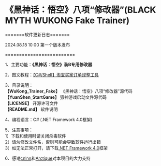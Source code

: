 # 《黑神话：悟空》八项“修改器”(BLACK MYTH WUKONG Fake Trainer)  
  
=======软件更新日志=======  
  
2024.08.18 10:00
第一个版本发布  
  
=========================  

1、主要功能：**《黑神话：悟空》装B专用修改器**  
  
2、图文教程：[【C#/Shell】淘宝买家订单规整工具](https://www.zjhcofi.com/2022/12/09/get-taobao-order/)  
  
3、目录说明：  
**【WuKong_Trainer_Fake】** 《黑神话：悟空》八项“修改器”源代码  
**【YuanShen_StartGame】** 猿神游戏启动文件源代码  
**【LICENSE】** 开源许可文件   
**【README.md】** 软件说明   
  
4、编程语言：C# (.NET Framework 4.0框架)  
  
5、注意事项：  
1）下载和使用时请关闭杀毒软件  
2）请勿修改文件名，否则可能会导致软件运行出错  
3）如无法正常打开，请下载[.NET Framework 4.0](https://dotnet.microsoft.com/zh-cn/download/dotnet-framework/thank-you/net40-offline-installer)框架  
  
6、感谢[cnlnn](https://github.com/cnlnn)和[Arctique](https://github.com/cy-arctique)对本项目的大力支持
